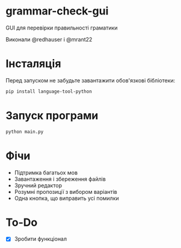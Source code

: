 # grammar-check-gui

GUI для перевірки правильності граматики

Виконали @redhauser i @mrant22

# Інсталяція

Перед запуском не забудьте завантажити обов'язкові бібліотеки:

```bash
pip install language-tool-python
```

# Запуск програми

```bash
python main.py
```

# Фічи

- Підтримка багатьох мов
- Завантаження і збереження файлів
- Зручний редактор
- Розумні пропозиції з вибором варіантів
- Одна кнопка, що виправить усі помилки

# To-Do

- [x] Зробити функціонал